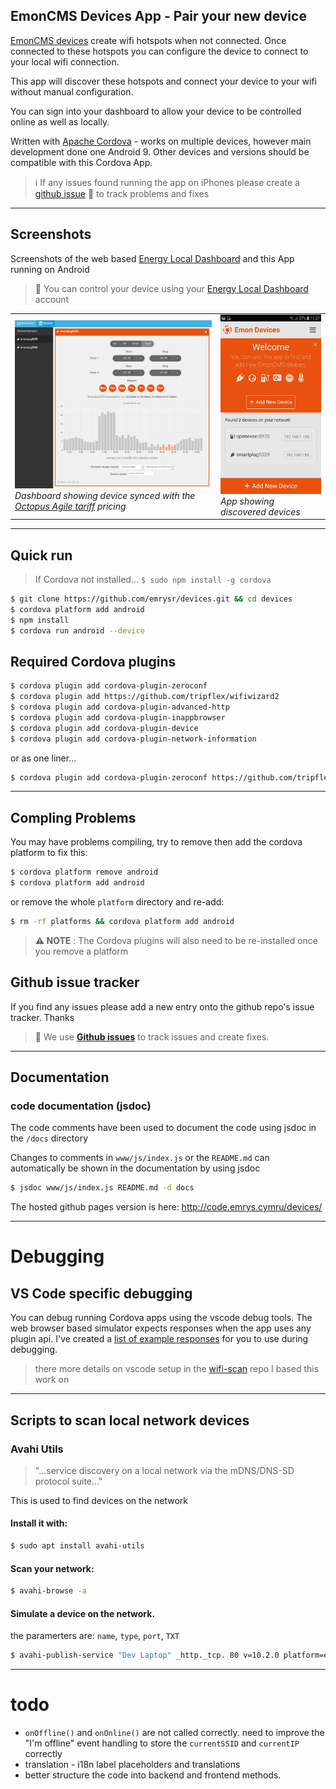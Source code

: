 ## EmonCMS Devices App - Pair your new device

[EmonCMS devices](https://github.com/emrysr/devices) create wifi hotspots when not connected. Once connected to these hotspots you can configure the device to connect to your local wifi connection.

This app will discover these hotspots and connect your device to your wifi without manual configuration.

You can sign into your dashboard to allow your device to be controlled online as well as locally.

Written with [Apache Cordova](https://cordova.apache.org/) - works on multiple devices, however main development done one Android 9. Other devices and versions should be compatible with this Cordova App.

> :information_source: If any issues found running the app on iPhones please create a [github issue](https://github.com/emrysr/devices/issues) :bug: to track problems and fixes


---------------------------------------------

 
## Screenshots
Screenshots of the web based [Energy Local Dashboard](https://dashboard.energylocal.org.uk) and this App running on Android
> :link: You can control your device using your [Energy Local Dashboard](https://dashboard.energylocal.org.uk) account

<table>
    <tr>
        <td>
            <a href="dashboard-screenshot.png?raw=true" alt="Dashbaord Screenshot">
                <img src="dashboard-screenshot.png?raw=true" width="450" alt="Screenshot of Dashboard">
            </a>
            <br>
            <em>Dashboard showing device synced with the <a href="https://octopus.energy/agile/">Octopus Agile tariff</a> pricing</em>
        </td>
        <td>
            <a href="app-screenshot.png?raw=true" alt="App Screenshot">
                <img src="app-screenshot.png?raw=true" width="217" alt="Screenshot of App">
            </a>
            <br>
            <em>App showing discovered devices</em>
        </td>
    </tr>
</table>



---------------------------------------------


## Quick run
> If Cordova not installed... `$ sudo npm install -g cordova`

```bash
$ git clone https://github.com/emrysr/devices.git && cd devices
$ cordova platform add android
$ npm install
$ cordova run android --device
```

## Required Cordova plugins
```bash
$ cordova plugin add cordova-plugin-zeroconf
$ cordova plugin add https://github.com/tripflex/wifiwizard2
$ cordova plugin add cordova-plugin-advanced-http
$ cordova plugin add cordova-plugin-inappbrowser
$ cordova plugin add cordova-plugin-device
$ cordova plugin add cordova-plugin-network-information
```
or as one liner...

```bash
$ cordova plugin add cordova-plugin-zeroconf https://github.com/tripflex/wifiwizard2 cordova-plugin-advanced-http cordova-plugin-inappbrowser cordova-plugin-device cordova-plugin-network-information
```


---------------------------------------------

## Compling Problems
You may have problems compiling, try to remove then add the cordova platform to fix this:
```bash
$ cordova platform remove android
$ cordova platform add android
```
or remove the whole `platform` directory and re-add:
```bash
$ rm -rf platforms && cordova platform add android
```
> __⚠ NOTE__ : The Cordova plugins will also need to be re-installed once you remove a platform


## Github issue tracker
If you find any issues please add a new entry onto the github repo's issue tracker. Thanks

> :link: We use __[Github issues](https://github.com/emrysr/devices/issues)__ to track issues and create fixes.

---------------------------------------------



## Documentation
### code documentation (jsdoc)
The code comments have been used to document the code using jsdoc in the `/docs` directory

Changes to comments in `www/js/index.js` or the `README.md` can automatically be shown in the documentation by using jsdoc
```bash
$ jsdoc www/js/index.js README.md -d docs
```

The hosted github pages version is here: http://code.emrys.cymru/devices/

---------------------------------------------

# Debugging
## VS Code specific debugging
You can debug running Cordova apps using the vscode debug tools. The web browser based simulator expects responses when the app uses any plugin api.
I've created a [list of example responses](https://github.com/emrysr/devices/blob/master/README-vscode-debugging.md) for you to use during debugging.

> there more details on vscode setup in the [wifi-scan](https://github.com/emrysr/wifiscan#using-vscode) repo I based this work on 

---------------------------------------------


## Scripts to scan local network devices

### Avahi Utils
> "...service discovery on a local network via the mDNS/DNS-SD protocol suite..."

This is used to find devices on the network

#### Install it with:
```bash
$ sudo apt install avahi-utils
```

#### Scan your network:
```bash
$ avahi-browse -a
```

#### Simulate a device on the network.
the paramerters are:
`name`, `type`, `port`, `TXT`
```bash
$ avahi-publish-service "Dev Laptop" _http._tcp. 80 v=10.2.0 platform=emoncms path=/emoncms
```


---------------------------------------------

# todo
- `onOffline()` and `onOnline()` are not called correctly. need to improve the "I'm offline" event handling to store the `currentSSID` and `currentIP` correctly
- translation - i18n label placeholders and translations
- better structure the code into backend and frontend methods. 


[1]: <https://docs.microsoft.com/en-us/visualstudio/cross-platform/tools-for-cordova/run-your-app/simulate-in-browser?view=toolsforcordova-2017>
